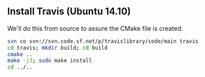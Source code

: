 ## Install Travis (Ubuntu 14.10)


We'll do this from source to assure the CMake file is created.

```bash
svn co svn://svn.code.sf.net/p/travislibrary/code/main travis
cd travis; mkdir build; cd build
cmake ..
make -j3; sudo make install
cd ../..
```
